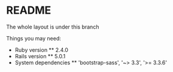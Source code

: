 # README

The whole layout is under this branch

Things you may need:

* Ruby version
** 2.4.0
* Rails version
** 5.0.1
* System dependencies
** 'bootstrap-sass', '~> 3.3', '>= 3.3.6'
